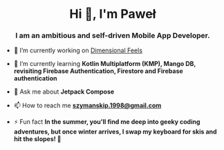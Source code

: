 <h1 align="center">Hi 👋, I'm Paweł</h1>
<h3 align="center">I am an ambitious and self-driven Mobile App Developer.</h3>

- 🔭 I’m currently working on [Dimensional Feels](https://github.com/Pablit0x/Dimensional-Feels)

- 🌱 I’m currently learning **Kotlin Multiplatform (KMP), Mango DB, revisiting Firebase Authentication, Firestore and Firebase authentication**

- 💬 Ask me about **Jetpack Compose**

- 📫 How to reach me **szymanskip.1998@gmail.com**

- ⚡ Fun fact **In the summer, you'll find me deep into geeky coding adventures, but once winter arrives, I swap my keyboard for skis and hit the slopes! 🎿**


</p>

